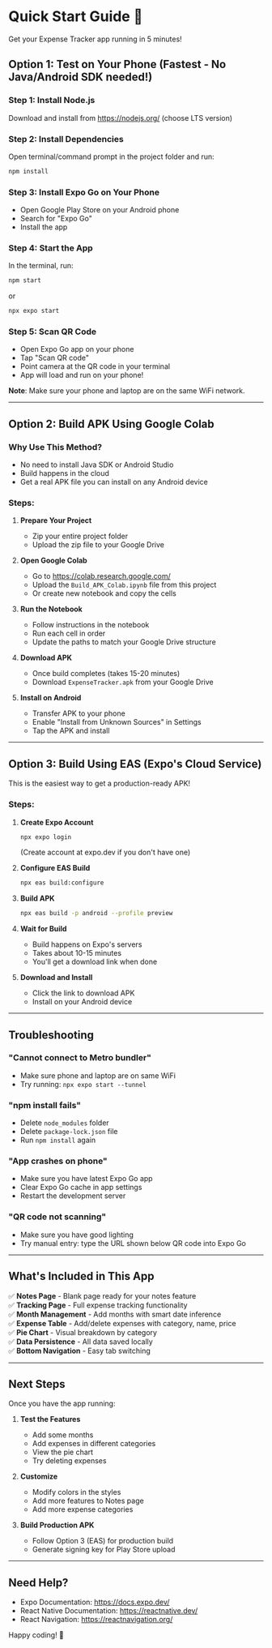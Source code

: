 # Quick Start Guide 🚀

Get your Expense Tracker app running in 5 minutes!

## Option 1: Test on Your Phone (Fastest - No Java/Android SDK needed!)

### Step 1: Install Node.js
Download and install from https://nodejs.org/ (choose LTS version)

### Step 2: Install Dependencies
Open terminal/command prompt in the project folder and run:
```bash
npm install
```

### Step 3: Install Expo Go on Your Phone
- Open Google Play Store on your Android phone
- Search for "Expo Go"
- Install the app

### Step 4: Start the App
In the terminal, run:
```bash
npm start
```
or
```bash
npx expo start
```

### Step 5: Scan QR Code
- Open Expo Go app on your phone
- Tap "Scan QR code"
- Point camera at the QR code in your terminal
- App will load and run on your phone!

**Note**: Make sure your phone and laptop are on the same WiFi network.

---

## Option 2: Build APK Using Google Colab

### Why Use This Method?
- No need to install Java SDK or Android Studio
- Build happens in the cloud
- Get a real APK file you can install on any Android device

### Steps:

1. **Prepare Your Project**
   - Zip your entire project folder
   - Upload the zip file to your Google Drive

2. **Open Google Colab**
   - Go to https://colab.research.google.com/
   - Upload the `Build_APK_Colab.ipynb` file from this project
   - Or create new notebook and copy the cells

3. **Run the Notebook**
   - Follow instructions in the notebook
   - Run each cell in order
   - Update the paths to match your Google Drive structure

4. **Download APK**
   - Once build completes (takes 15-20 minutes)
   - Download `ExpenseTracker.apk` from your Google Drive

5. **Install on Android**
   - Transfer APK to your phone
   - Enable "Install from Unknown Sources" in Settings
   - Tap the APK and install

---

## Option 3: Build Using EAS (Expo's Cloud Service)

This is the easiest way to get a production-ready APK!

### Steps:

1. **Create Expo Account**
   ```bash
   npx expo login
   ```
   (Create account at expo.dev if you don't have one)

2. **Configure EAS Build**
   ```bash
   npx eas build:configure
   ```

3. **Build APK**
   ```bash
   npx eas build -p android --profile preview
   ```

4. **Wait for Build**
   - Build happens on Expo's servers
   - Takes about 10-15 minutes
   - You'll get a download link when done

5. **Download and Install**
   - Click the link to download APK
   - Install on your Android device

---

## Troubleshooting

### "Cannot connect to Metro bundler"
- Make sure phone and laptop are on same WiFi
- Try running: `npx expo start --tunnel`

### "npm install fails"
- Delete `node_modules` folder
- Delete `package-lock.json` file
- Run `npm install` again

### "App crashes on phone"
- Make sure you have latest Expo Go app
- Clear Expo Go cache in app settings
- Restart the development server

### "QR code not scanning"
- Make sure you have good lighting
- Try manual entry: type the URL shown below QR code into Expo Go

---

## What's Included in This App

✅ **Notes Page** - Blank page ready for your notes feature  
✅ **Tracking Page** - Full expense tracking functionality  
✅ **Month Management** - Add months with smart date inference  
✅ **Expense Table** - Add/delete expenses with category, name, price  
✅ **Pie Chart** - Visual breakdown by category  
✅ **Data Persistence** - All data saved locally  
✅ **Bottom Navigation** - Easy tab switching  

---

## Next Steps

Once you have the app running:

1. **Test the Features**
   - Add some months
   - Add expenses in different categories
   - View the pie chart
   - Try deleting expenses

2. **Customize**
   - Modify colors in the styles
   - Add more features to Notes page
   - Add more expense categories

3. **Build Production APK**
   - Follow Option 3 (EAS) for production build
   - Generate signing key for Play Store upload

---

## Need Help?

- Expo Documentation: https://docs.expo.dev/
- React Native Documentation: https://reactnative.dev/
- React Navigation: https://reactnavigation.org/

Happy coding! 🎉


